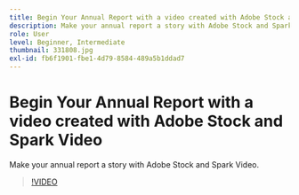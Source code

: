 ```yaml
---
title: Begin Your Annual Report with a video created with Adobe Stock and Spark Video
description: Make your annual report a story with Adobe Stock and Spark Video
role: User
level: Beginner, Intermediate
thumbnail: 331808.jpg
exl-id: fb6f1901-fbe1-4d79-8584-489a5b1ddad7
---
```

# Begin Your Annual Report with a video created with Adobe Stock and Spark Video

Make your annual report a story with Adobe Stock and Spark Video.

>[!VIDEO](https://video.tv.adobe.com/v/331808?hidetitle=true)
